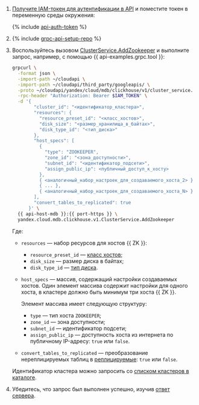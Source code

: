 1. [Получите IAM-токен для аутентификации в API](../../../../managed-clickhouse/api-ref/authentication.md) и поместите токен в переменную среды окружения:

    {% include [api-auth-token](../../api-auth-token.md) %}

1. {% include [grpc-api-setup-repo](../../grpc-api-setup-repo.md) %}
1. Воспользуйтесь вызовом [ClusterService.AddZookeeper](../../../../managed-clickhouse/api-ref/grpc/Cluster/addZookeeper.md) и выполните запрос, например, с помощью {{ api-examples.grpc.tool }}:

     ```bash
     grpcurl \
       -format json \
       -import-path ~/cloudapi \
       -import-path ~/cloudapi/third_party/googleapis/ \
       -proto ~/cloudapi/yandex/cloud/mdb/clickhouse/v1/cluster_service.proto \
       -rpc-header "Authorization: Bearer $IAM_TOKEN" \
       -d '{
             "cluster_id": "<идентификатор_кластера>",
             "resources": {
               "resource_preset_id": "<класс_хостов>",
               "disk_size": "<размер_хранилища_в_байтах>",
               "disk_type_id": "<тип_диска>"
             },
             "host_specs": [
               {
                 "type": "ZOOKEEPER",
                 "zone_id": "<зона_доступности>",
                 "subnet_id": "<идентификатор_подсети>",
                 "assign_public_ip": <публичный_доступ_к_хосту>
               },
               { <аналогичный_набор_настроек_для_создаваемого_хоста_2> },
               { ... },
               { <аналогичный_набор_настроек_для_создаваемого_хоста_N> }
             ],
             "convert_tables_to_replicated": true
           }' \
       {{ api-host-mdb }}:{{ port-https }} \
       yandex.cloud.mdb.clickhouse.v1.ClusterService.AddZookeeper
     ```

    Где:

    * `resources` — набор ресурсов для хостов {{ ZK }}:

      * `resource_preset_id` — [класс хостов](../../../../managed-clickhouse/concepts/instance-types.md);
      * `disk_size` — размер диска в байтах;
      * `disk_type_id` — [тип диска](../../../../managed-clickhouse/concepts/storage.md).

    * `host_specs` — массив, содержащий настройки создаваемых хостов. Один элемент массива содержит настройки для одного хоста, в кластере должно быть минимум три хоста {{ ZK }}.

      Элемент массива имеет следующую структуру:

      * `type` — тип хоста `ZOOKEEPER`;
      * `zone_id` — зона доступности;
      * `subnet_id` — идентификатор подсети;
      * `assign_public_ip` — доступность хоста из интернета по публичному IP-адресу: `true` или `false`.

    * `convert_tables_to_replicated` — преобразование нереплицируемых таблиц в [реплицируемые](../../../../managed-clickhouse/concepts/replication.md#replicated-tables): `true` или `false`.

    Идентификатор кластера можно запросить со [списком кластеров в каталоге](../../../../managed-clickhouse/operations/cluster-list.md#list-clusters).

1. Убедитесь, что запрос был выполнен успешно, изучив [ответ сервера](../../../../managed-clickhouse/api-ref/grpc/Cluster/addZookeeper.md#yandex.cloud.operation.Operation).
